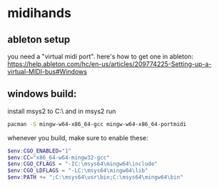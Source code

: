 # midihands

## ableton setup

you need a "virtual midi port". here's how to get one in ableton: https://help.ableton.com/hc/en-us/articles/209774225-Setting-up-a-virtual-MIDI-bus#Windows

## windows build:

install msys2 to C:\ and in msys2 run

```bash
pacman -S mingw-w64-x86_64-gcc mingw-w64-x86_64-portmidi
```

whenever you build, make sure to enable these:
```powershell
$env:CGO_ENABLED="1"
$env:CC="x86_64-w64-mingw32-gcc"
$env:CGO_CFLAGS = "-IC:\msys64\mingw64\include"
$env:CGO_LDFLAGS = "-LC:\msys64\mingw64\lib"
$env:PATH += ";C:\msys64\usr\bin;C:\msys64\mingw64\bin"
```